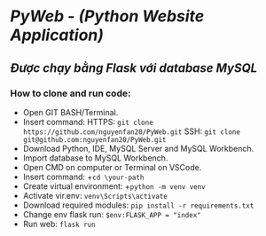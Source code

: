 # ***PyWeb - (Python Website Application)***
## *Được chạy bằng Flask với database MySQL*
### How to clone and run code:
  - Open GIT BASH/Terminal.
  - Insert command:
    HTTPS: ```git clone https://github.com/nguyenfan20/PyWeb.git```
    SSH: ```git clone git@github.com:nguyenfan20/PyWeb.git```
  - Download Python, IDE, MySQL Server and MySQL Workbench.
  - Import database to MySQL Workbench.
  - Open CMD on computer or Terminal on VSCode.
  - Insert command:
    +```cd \your-path```
  - Create virtual environment:
    +```python -m venv venv```
  - Activate vir.env:
    ```venv\Scripts\activate```
  - Download required modules:
    ```pip install -r requirements.txt```
  - Change env flask run:
    ```$env:FLASK_APP = "index"```
  - Run web:
    ```flask run```
